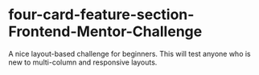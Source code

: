 # four-card-feature-section-Frontend-Mentor-Challenge
A nice layout-based challenge for beginners. This will test anyone who is new to multi-column and responsive layouts.
